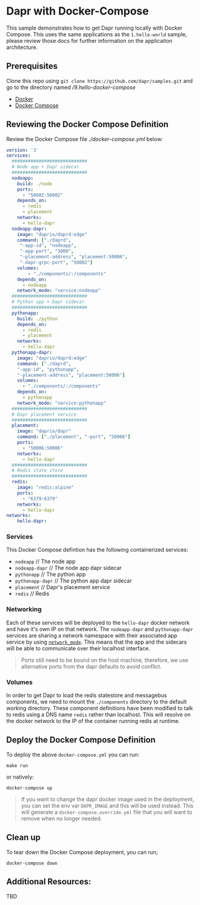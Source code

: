 # Dapr with Docker-Compose

This sample demonstrates how to get Dapr running locally with Docker Compose. This uses the same applications as the `1.hello-world` sample, please review those docs for further information on the applicaiton architecture.

## Prerequisites
Clone this repo using `git clone https://github.com/dapr/samples.git` and go to the directory named */9.hello-docker-compose*

- [Docker](https://docs.docker.com/)
- [Docker Compose](https://docs.docker.com/compose/install/)

## Reviewing the Docker Compose Definition

Review the Docker Compose file *./docker-compose.yml* below:

```yaml
version: '3'
services:
  ############################
  # Node app + Dapr sidecar
  ############################
  nodeapp:
    build: ./node
    ports:
      - "50002:50002"
    depends_on:
      - redis
      - placement
    networks:
      - hello-dapr
  nodeapp-dapr:
    image: "daprio/daprd:edge"
    command: ["./daprd",
     "-app-id", "nodeapp",
     "-app-port", "3000",
     "-placement-address", "placement:50006",
     "-dapr-grpc-port", "50002"]
    volumes:
        - "./components/:/components"
    depends_on:
      - nodeapp
    network_mode: "service:nodeapp"
  ############################
  # Python app + Dapr sidecar
  ############################
  pythonapp:
    build: ./python
    depends_on:
      - redis
      - placement
    networks:
      - hello-dapr
  pythonapp-dapr:
    image: "daprio/daprd:edge"
    command: ["./daprd",
    "-app-id", "pythonapp",
    "-placement-address", "placement:50006"]
    volumes:
      - "./components/:/components"
    depends_on:
      - pythonapp
    network_mode: "service:pythonapp"
  ############################
  # Dapr placement service
  ############################
  placement:
    image: "daprio/dapr"
    command: ["./placement", "-port", "50006"]
    ports:
      - "50006:50006"
    networks:
      - hello-dapr
  ############################
  # Redis state store
  ############################
  redis:
    image: "redis:alpine"
    ports:
      - "6379:6379"
    networks:
      - hello-dapr
networks:
    hello-dapr:
```

### Services
This Docker Compose defintion has the following containerized services:
- `nodeapp`        // The node app
- `nodeapp-dapr`   // The node app dapr sidecar
- `pythonapp`      // The python app
- `pythonapp-dapr` // The python app dapr sidecar
- `placement`      // Dapr's placement service
- `redis`          // Redis

### Networking
Each of these services will be deployed to the `hello-dapr` docker network and have it's own IP on that network.
The `nodeapp-dapr` and `pythonapp-dapr` services are sharing a network namespace with their associated app service by using [`network_mode`](https://docs.docker.com/compose/compose-file/#network_mode).
This means that the app and the sidecars will be able to communicate over their localhost interface.

> Ports still need to be bound on the host machine, therefore, we use alternative ports from the dapr defaults to avoid conflict.

### Volumes
In order to get Dapr to load the redis statestore and messagebus components, we need to mount the 
`./components` directory to the default working directory. These component definitions have been modified
to talk to redis using a DNS name `redis` rather than localhost. This will resolve on the docker network to
the IP of the container running redis at runtime.

## Deploy the Docker Compose Definition
To deploy the above `docker-compose.yml` you can run:
```
make run
```
or natively:
```
docker-compose up
```
> If you want to change the dapr docker image used in the deployment, you can
  set the env var `DAPR_IMAGE` and this will be used instead. This will generate
  a `docker-compose.override.yml` file that you will want to remove when no longer
  needed.

## Clean up

To tear down the Docker Compose deployment, you can run;
```
docker-compose down
```

## Additional Resources:

TBD